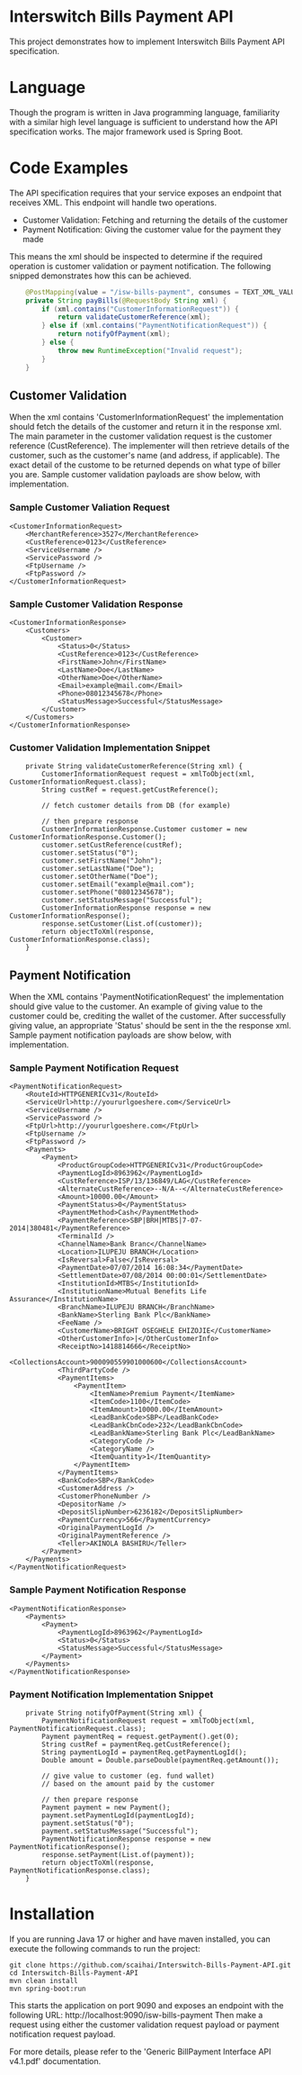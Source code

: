 # Interswitch Bills Payment API
This project demonstrates how to implement Interswitch Bills Payment API specification.

# Language
Though the program is written in Java programming language, familiarity with a similar high level language is sufficient to understand how the API specification works. The major framework used is Spring Boot.

# Code Examples
The API specification requires that your service exposes an endpoint that receives XML. This endpoint will handle two operations.

* Customer Validation: Fetching and returning the details of the customer
* Payment Notification: Giving the customer value for the payment they made

This means the xml should be inspected to determine if the required operation is customer validation or payment notification. The following snipped demonstrates how this can be achieved.

```java
	@PostMapping(value = "/isw-bills-payment", consumes = TEXT_XML_VALUE, produces = TEXT_XML_VALUE)
	private String payBills(@RequestBody String xml) {
		if (xml.contains("CustomerInformationRequest")) {
			return validateCustomerReference(xml);
		} else if (xml.contains("PaymentNotificationRequest")) {
			return notifyOfPayment(xml);
		} else {
			throw new RuntimeException("Invalid request");
		}
	}
```

## Customer Validation
When the xml contains 'CustomerInformationRequest' the implementation should fetch the details of the customer and return it in the response xml. The main parameter in the customer validation request is the customer reference (CustReference). The implementer will then retrieve details of the customer, such as the customer's name (and address, if applicable). The exact detail of the custome to be returned depends on what type of biller you are. Sample customer validation payloads are show below, with implementation.

### Sample Customer Valiation Request
```
<CustomerInformationRequest>
    <MerchantReference>3527</MerchantReference>
    <CustReference>0123</CustReference>
    <ServiceUsername />
    <ServicePassword />
    <FtpUsername />
    <FtpPassword />
</CustomerInformationRequest>
```

### Sample Customer Validation Response
```
<CustomerInformationResponse>
    <Customers>
        <Customer>
            <Status>0</Status>
            <CustReference>0123</CustReference>
            <FirstName>John</FirstName>
            <LastName>Doe</LastName>
            <OtherName>Doe</OtherName>
            <Email>example@mail.com</Email>
            <Phone>08012345678</Phone>
            <StatusMessage>Successful</StatusMessage>
        </Customer>
    </Customers>
</CustomerInformationResponse>
```

### Customer Validation Implementation Snippet
```
	private String validateCustomerReference(String xml) {
		CustomerInformationRequest request = xmlToObject(xml, CustomerInformationRequest.class);
		String custRef = request.getCustReference();

		// fetch customer details from DB (for example)

		// then prepare response
		CustomerInformationResponse.Customer customer = new CustomerInformationResponse.Customer();
		customer.setCustReference(custRef);
		customer.setStatus("0");
		customer.setFirstName("John");
		customer.setLastName("Doe");
		customer.setOtherName("Doe");
		customer.setEmail("example@mail.com");
		customer.setPhone("08012345678");
		customer.setStatusMessage("Successful");
		CustomerInformationResponse response = new CustomerInformationResponse();
		response.setCustomer(List.of(customer));
		return objectToXml(response, CustomerInformationResponse.class);
	}
```

## Payment Notification
When the XML contains 'PaymentNotificationRequest' the implementation should give value to the customer. An example of giving value to the customer could be, crediting the wallet of the customer. After successfully giving value, an appropriate 'Status' should be sent in the the response xml. Sample payment notification payloads are show below, with implementation.

### Sample Payment Notification Request
```
<PaymentNotificationRequest>
    <RouteId>HTTPGENERICv31</RouteId>
    <ServiceUrl>http://yoururlgoeshere.com</ServiceUrl>
    <ServiceUsername />
    <ServicePassword />
    <FtpUrl>http://yoururlgoeshere.com</FtpUrl>
    <FtpUsername />
    <FtpPassword />
    <Payments>
        <Payment>
            <ProductGroupCode>HTTPGENERICv31</ProductGroupCode>
            <PaymentLogId>8963962</PaymentLogId>
            <CustReference>ISP/13/136849/LAG</CustReference>
            <AlternateCustReference>--N/A--</AlternateCustReference>
            <Amount>10000.00</Amount>
            <PaymentStatus>0</PaymentStatus>
            <PaymentMethod>Cash</PaymentMethod>
            <PaymentReference>SBP|BRH|MTBS|7-07-2014|380481</PaymentReference>
            <TerminalId />
            <ChannelName>Bank Branc</ChannelName>
            <Location>ILUPEJU BRANCH</Location>
            <IsReversal>False</IsReversal>
            <PaymentDate>07/07/2014 16:08:34</PaymentDate>
            <SettlementDate>07/08/2014 00:00:01</SettlementDate>
            <InstitutionId>MTBS</InstitutionId>
            <InstitutionName>Mutual Benefits Life Assurance</InstitutionName>
            <BranchName>ILUPEJU BRANCH</BranchName>
            <BankName>Sterling Bank Plc</BankName>
            <FeeName />
            <CustomerName>BRIGHT OSEGHELE EHIZOJIE</CustomerName>
            <OtherCustomerInfo>|</OtherCustomerInfo>
            <ReceiptNo>1418814666</ReceiptNo>
            <CollectionsAccount>900090559901000600</CollectionsAccount>
            <ThirdPartyCode />
            <PaymentItems>
                <PaymentItem>
                    <ItemName>Premium Payment</ItemName>
                    <ItemCode>1100</ItemCode>
                    <ItemAmount>10000.00</ItemAmount>
                    <LeadBankCode>SBP</LeadBankCode>
                    <LeadBankCbnCode>232</LeadBankCbnCode>
                    <LeadBankName>Sterling Bank Plc</LeadBankName>
                    <CategoryCode />
                    <CategoryName />
                    <ItemQuantity>1</ItemQuantity>
                </PaymentItem>
            </PaymentItems>
            <BankCode>SBP</BankCode>
            <CustomerAddress />
            <CustomerPhoneNumber />
            <DepositorName />
            <DepositSlipNumber>6236182</DepositSlipNumber>
            <PaymentCurrency>566</PaymentCurrency>
            <OriginalPaymentLogId />
            <OriginalPaymentReference />
            <Teller>AKINOLA BASHIRU</Teller>
        </Payment>
    </Payments>
</PaymentNotificationRequest>
```

### Sample Payment Notification Response
```
<PaymentNotificationResponse>
    <Payments>
        <Payment>
            <PaymentLogId>8963962</PaymentLogId>
            <Status>0</Status>
            <StatusMessage>Successful</StatusMessage>
        </Payment>
    </Payments>
</PaymentNotificationResponse>
```

### Payment Notification Implementation Snippet
```
	private String notifyOfPayment(String xml) {
		PaymentNotificationRequest request = xmlToObject(xml, PaymentNotificationRequest.class);
		Payment paymentReq = request.getPayment().get(0);
		String custRef = paymentReq.getCustReference();
		String paymentLogId = paymentReq.getPaymentLogId();
		Double amount = Double.parseDouble(paymentReq.getAmount());

		// give value to customer (eg. fund wallet)
		// based on the amount paid by the customer

		// then prepare response
		Payment payment = new Payment();
		payment.setPaymentLogId(paymentLogId);
		payment.setStatus("0");
		payment.setStatusMessage("Successful");
		PaymentNotificationResponse response = new PaymentNotificationResponse();
		response.setPayment(List.of(payment));
		return objectToXml(response, PaymentNotificationResponse.class);
	}
```

# Installation
If you are running Java 17 or higher and have maven installed, you can execute the following commands to run the project:
```
git clone https://github.com/scaihai/Interswitch-Bills-Payment-API.git
cd Interswitch-Bills-Payment-API
mvn clean install
mvn spring-boot:run
```

This starts the application on port 9090 and exposes an endpoint with the following URL:
http://localhost:9090/isw-bills-payment
Then make a request using either the customer validation request payload or payment notification request payload.

For more details, please refer to the 'Generic BillPayment Interface API v4.1.pdf' documentation.
